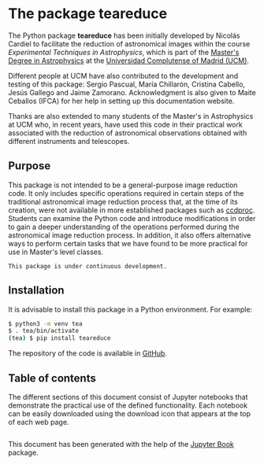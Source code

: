 # The package teareduce

The Python package **teareduce** has been initially developed by Nicolás
Cardiel to facilitate the reduction of astronomical images within the course
*Experimental Techniques in Astrophysics*, which is part of the [Master's
Degree in Astrophysics](https://www.ucm.es/masterastrofisica) at the
[Universidad Complutense of Madrid (UCM)](https://www.ucm.es/).

Different people at UCM have also contributed to the development and testing of
this package: Sergio Pascual, María Chillarón, Cristina Cabello, Jesús Gallego
and Jaime Zamorano. Acknowledgment is also given to Maite Ceballos (IFCA) for
her help in setting up this documentation website.

Thanks are also extended to many students of the Master's in Astrophysics at
UCM who, in recent years, have used this code in their practical work
associated with the reduction of astronomical observations obtained with
different instruments and telescopes.

## Purpose

This package is not intended to be a general-purpose image reduction code. It
only includes specific operations required in certain steps of the traditional
astronomical image reduction process that, at the time of its creation, were
not available in more established packages such as
[ccdproc](https://ccdproc.readthedocs.io/en/latest/). Students can examine the
Python code and introduce modifications in order to gain a deeper understanding
of the operations performed during the astronomical image reduction process.
In addition, it also offers alternative ways to perform certain tasks that we
have found to be more practical for use in Master's level classes.

```{warning}
This package is under continuous development.
```

## Installation


It is advisable to install this package in a Python environment. For example:

```bash
$ python3 -m venv tea
$ . tea/bin/activate
(tea) $ pip install teareduce
```

The repository of the code is available in
[GitHub](https://github.com/nicocardiel/teareduce).

## Table of contents

The different sections of this document consist of Jupyter notebooks that
demonstrate the practical use of the defined functionality. Each notebook can
be easily downloaded using the download icon that appears at the top of each
web page.


```{tableofcontents}
```

This document has been generated with the help of the [Jupyter
Book](https://jupyterbook.org/en/stable/intro.html) package.

